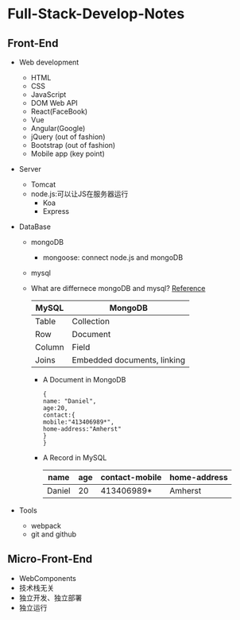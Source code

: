 # Full-Stack-Develop-Notes
## Front-End
  - Web development
      - HTML
      - CSS
      - JavaScript
      - DOM Web API
      - React(FaceBook)
      - Vue
      - Angular(Google)
      - jQuery (out of fashion)
      - Bootstrap (out of fashion)
      - Mobile app (key point)
  - Server
      - Tomcat
      - node.js:可以让JS在服务器运行
        - Koa
        - Express
  - DataBase
      - mongoDB
         - mongoose: connect node.js and mongoDB
      - mysql
      - What are differnece mongoDB and mysql? [Reference](https://www.geeksforgeeks.org/mongodb-vs-mysql/)
      
          | MySQL  | MongoDB                     |
          |--------|-----------------------------|
          | Table  | Collection                  |
          | Row    | Document                    |
          | Column | Field                       |
          | Joins  | Embedded documents, linking |
          
           - A Document in MongoDB
           
                 {
                 name: "Daniel",
                 age:20,
                 contact:{
                 mobile:"413406989*",
                 home-address:"Amherst"
                 }
                 }
           
           - A Record in MySQL

               | name   | age | contact-mobile | home-address |
               |--------|-----|----------------|--------------|
               | Daniel | 20  | 413406989*     | Amherst      |
      
  - Tools
      - webpack
      - git and github
## Micro-Front-End
  - WebComponents
  - 技术栈无关
  - 独立开发、独立部署
  - 独立运行
